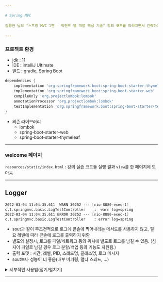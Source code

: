 ```yaml
---

# Spring MVC

김영한 님의 "스프링 MVC 1편 - 백엔드 웹 개발 핵심 기술" 강의 코드를 따라치면서 간략하게나마 학습정리를 조금씩 하기 위한 Repository

---
```


### 프로젝트 환경

- jdk : 11
- IDE : intelliJ Ultimate
- 빌드 : gradle, Spring Boot
```groovy
dependencies {
	implementation 'org.springframework.boot:spring-boot-starter-thymeleaf'
	implementation 'org.springframework.boot:spring-boot-starter-web'
	compileOnly 'org.projectlombok:lombok'
	annotationProcessor 'org.projectlombok:lombok'
	testImplementation 'org.springframework.boot:spring-boot-starter-test'
}
```
- 의존 라이브러리
  - lombok
  - spring-boot-starter-web
  - spring-boot-starter-thymeleaf

---

### welcome 페이지
`resources/static/index.html` : 강의 실습 코드들 실행 결과 `view`를 한 페이지에 모아둠

---

## Logger

```
2022-03-04 11:04:35.611  WARN 30252 --- [nio-8080-exec-1] c.t.springmvc.basic.LogTestController    :  warn log=spring
2022-03-04 11:04:35.611 ERROR 30252 --- [nio-8080-exec-1] c.t.springmvc.basic.LogTestController    : error log=spring
```
- sout과 같이 무조건적으로 로그에 콘솔에 찍어내리는 메서드를 사용하지 않고, 필요 레벨에 따라 콘솔에 로그를 출력하기 위함
- 별도의 설정시, 로그를 파일/네트워크 등의 위치에 별도로 로그를 남길 수 있음. (심지어 파일로 남길 경우 로그 분할/백업 등의 기능도 지원됨.)
- 출력 포맷 : 시간, 레벨, PID, 스레드명, 클래스명, 로그 메시지
- sout보다 성능이 더 좋음(내부 버퍼링, 멀티 스레드, ...)

<details>
<summary>세부적인 사용법(접기/펼치기)</summary>
<div markdown="1">



![slf4j.jpg](img/slf4j.jpg)

- 스프링부트에서는 기본적으로 로깅 라이브러리로 slf4j를 제공함
  - 인터페이스 : slf4j
  - 구현체 : Logback
```properties
##root 경로와 그 하위 로그 레벨 설정을 info로(기본값)
logging.level.root=info

##com.ttasjwi.springmvc 패키지와 그 하위 로그 레벨 설정
logging.level.com.ttasjwi.springmvc=debug
```
- 로그 레벨을 설정파일에서 조절 가능. (application.properties, yml, ...)
- `logging.level.패키지경로...=레벨` : 로길 레벨 조정(패키지 경로 및 그 하위에 대하여)
- 디폴트로 `root` 경로의 로그 레벨은 info로 잡혀있음.
- root의 레벨을 info 아래로 두면 라이브러리 수준의 로그까지 다 잡혀버림... 보통은 root 경로는 info로 두고, 하위 경로에서 필요에 따라 debug 수준으로 잡음

```java
//@Slf4j 롬복이 자동으로 Logger를 log 변수에 생성해줌
//@Controller : 일반적으로 반환타입이 view
@RestController // Http 응답 Body에 반환
public class LogTestController {

    private final Logger log = LoggerFactory.getLogger(getClass());

    @RequestMapping("/log-test")
    public String logTest() {
        String name = "spring";

        //log.trace("trace log="+name); 문자열 결합 : 로그에 안 찍히는데도 실제로 연산을 수행하는 비용이 발생함. 쓰지 말 것
        log.trace("trace log={}", name); // 로그의 설정 레벨보다 낮을 경우 실행조차 되지 않음.
        log.debug("debug log={}", name);
        log.info(" info log={}", name);
        log.warn(" warn log={}", name);
        log.error("error log={}", name);
        return "ok";
    }

}
```
- 로거 생성시 `LoggerFactory.getLogger(클래스)`을 통해 Logger를 받아온뒤 사용 가능
  - 롬복에서 지원하는 `@Slf4j` 어노테이션을 달아주면 위의 작업을 자동으로 수행해줌.("log" 변수로 받아옴)
- 로깅 레벨을 trace, debug, info, warn, error 수준으로 지정할 수 있음.
  - debug : 주로 개발 단계에서 사용
  - info : 주로 배포, 운영 단계에서 사용

### 잘못된 로그 사용법
```java
log.trace("trace log="+name);
```
- 설정된 레벨보다 낮은 레벨의 로그라서 출력되지 않더라도 실제로 문자열 결합 연산이 수행되는 비용이 발생함

### 올바른 로그 사용법
```java
log.trace("trace log={}",name);
```
- 설정된 레벨보다 낮은 로그의 경우 실행되지 않음


</div>
</details>


---

